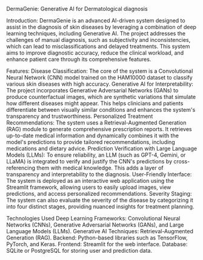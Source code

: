 DermaGenie: Generative AI for Dermatological diagnosis

Introduction:
DermaGenie is an advanced AI-driven system designed to assist in the diagnosis of skin diseases by leveraging a combination of deep learning techniques, including Generative AI. The project addresses the challenges of manual diagnosis, such as subjectivity and inconsistencies, which can lead to misclassifications and delayed treatments. This system aims to improve diagnostic accuracy, reduce the clinical workload, and enhance patient care through its comprehensive features.

Features:
Disease Classification: The core of the system is a Convolutional Neural Network (CNN) model trained on the HAM10000 dataset to classify various skin diseases with high accuracy.
Generative AI for Interpretability: The project incorporates Generative Adversarial Networks (GANs) to produce counterfactual images, which are synthetic variations that simulate how different diseases might appear. This helps clinicians and patients differentiate between visually similar conditions and enhances the system's transparency and trustworthiness.
Personalized Treatment Recommendations: The system uses a Retrieval-Augmented Generation (RAG) module to generate comprehensive prescription reports. It retrieves up-to-date medical information and dynamically combines it with the model's predictions to provide tailored recommendations, including medications and dietary advice.
Prediction Verification with Large Language Models (LLMs): To ensure reliability, an LLM (such as GPT-4, Gemini, or LLaMA) is integrated to verify and justify the CNN's predictions by cross-referencing them with medical knowledge. This adds a layer of transparency and interpretability to the diagnosis.
User-Friendly Interface: The system is deployed as an interactive web application using the Streamlit framework, allowing users to easily upload images, view predictions, and access personalized recommendations.
Severity Staging: The system can also evaluate the severity of the disease by categorizing it into four distinct stages, providing nuanced insights for treatment planning.

Technologies Used
Deep Learning Frameworks: Convolutional Neural Networks (CNNs), Generative Adversarial Networks (GANs), and Large Language Models (LLMs).
Generative AI Techniques: Retrieval-Augmented Generation (RAG).
Backend: Python-based libraries such as TensorFlow, PyTorch, and Keras.
Frontend: Streamlit for the web interface.
Database: SQLite or PostgreSQL for storing user and prediction data.
